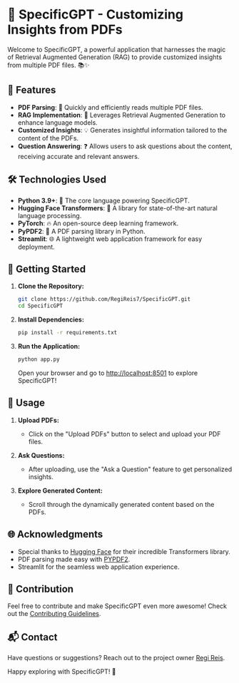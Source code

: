 # 🚀 SpecificGPT - Customizing Insights from PDFs

Welcome to SpecificGPT, a powerful application that harnesses the magic of Retrieval Augmented Generation (RAG) to provide customized insights from multiple PDF files. 📚✨

## 🌟 Features

- **PDF Parsing**: 📄 Quickly and efficiently reads multiple PDF files.
- **RAG Implementation**: 🧠 Leverages Retrieval Augmented Generation to enhance language models.
- **Customized Insights**: 💡 Generates insightful information tailored to the content of the PDFs.
- **Question Answering**: ❓ Allows users to ask questions about the content, receiving accurate and relevant answers.

## 🛠️ Technologies Used

- **Python 3.9+**: 🐍 The core language powering SpecificGPT.
- **Hugging Face Transformers**: 🤗 A library for state-of-the-art natural language processing.
- **PyTorch**: 🔥 An open-source deep learning framework.
- **PyPDF2**: 📰 A PDF parsing library in Python.
- **Streamlit**: 🌐 A lightweight web application framework for easy deployment.

## 📖 Getting Started

1. **Clone the Repository:**
   ```bash
   git clone https://github.com/RegiReis7/SpecificGPT.git
   cd SpecificGPT
   ```

2. **Install Dependencies:**
   ```bash
   pip install -r requirements.txt
   ```

3. **Run the Application:**
   ```bash
   python app.py
   ```

   Open your browser and go to [http://localhost:8501](http://localhost:8501) to explore SpecificGPT!

## 🤖 Usage

1. **Upload PDFs:**
   - Click on the "Upload PDFs" button to select and upload your PDF files.

2. **Ask Questions:**
   - After uploading, use the "Ask a Question" feature to get personalized insights.

3. **Explore Generated Content:**
   - Scroll through the dynamically generated content based on the PDFs.

## 🌐 Acknowledgments

- Special thanks to [Hugging Face](https://huggingface.co/) for their incredible Transformers library.
- PDF parsing made easy with [PYPDF2](https://pypdf2.readthedocs.io/en/3.0.0/#).
- Streamlit for the seamless web application experience.

## 🚧 Contribution

Feel free to contribute and make SpecificGPT even more awesome! Check out the [Contributing Guidelines](CONTRIBUTING.md).

## 📬 Contact

Have questions or suggestions? Reach out to the project owner [Regi Reis](https://github.com/RegiReis7).

Happy exploring with SpecificGPT! 🚀